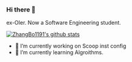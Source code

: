 ### Hi there 👋 

ex-OIer. Now a Software Engineering student. 

[![ZhangBo1191's github stats](https://github-readme-stats.vercel.app/api?username=ZhangBo1191)](https://github.com/ZhangBo1191/github-readme-stats)


- 🔭 I’m currently working on Scoop inst config
- 🌱 I’m currently learning Algroithms.
<!--
**ZhangBo1191/ZhangBo1191** is a ✨ _special_ ✨ repository because its `README.md` (this file) appears on your GitHub profile.

Here are some ideas to get you started:



- 👯 I’m looking to collaborate on ...
- 🤔 I’m looking for help with ...
- 💬 Ask me about ...
- 📫 How to reach me: ...
- 😄 Pronouns: ...
- ⚡ Fun fact: ...
-->
